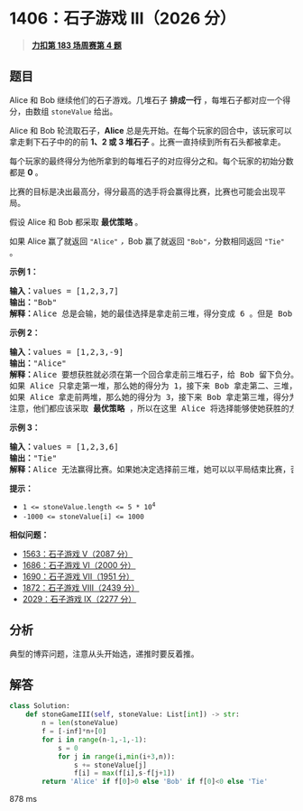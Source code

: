 # 1406：石子游戏 III（2026 分）


> <u>**[力扣第 183 场周赛第 4 题](https://leetcode.cn/problems/stone-game-iii/)**</u>

## 题目

<p>Alice 和 Bob 继续他们的石子游戏。几堆石子 <strong>排成一行</strong> ，每堆石子都对应一个得分，由数组 <code>stoneValue</code> 给出。</p>

<p>Alice 和 Bob 轮流取石子，<strong>Alice</strong> 总是先开始。在每个玩家的回合中，该玩家可以拿走剩下石子中的的前 <strong>1、2 或 3 堆石子</strong> 。比赛一直持续到所有石头都被拿走。</p>

<p>每个玩家的最终得分为他所拿到的每堆石子的对应得分之和。每个玩家的初始分数都是 <strong>0</strong> 。</p>

<p>比赛的目标是决出最高分，得分最高的选手将会赢得比赛，比赛也可能会出现平局。</p>

<p>假设 Alice 和 Bob 都采取 <strong>最优策略</strong> 。</p>

<p>如果 Alice 赢了就返回 <code>"Alice"</code> <em>，</em>Bob 赢了就返回<em> </em><code>"Bob"</code><em>，</em>分数相同返回 <code>"Tie"</code> 。</p>



<p><strong>示例 1：</strong></p>

<pre>
<strong>输入：</strong>values = [1,2,3,7]
<strong>输出：</strong>"Bob"
<strong>解释：</strong>Alice 总是会输，她的最佳选择是拿走前三堆，得分变成 6 。但是 Bob 的得分为 7，Bob 获胜。
</pre>

<p><strong>示例 2：</strong></p>

<pre>
<strong>输入：</strong>values = [1,2,3,-9]
<strong>输出：</strong>"Alice"
<strong>解释：</strong>Alice 要想获胜就必须在第一个回合拿走前三堆石子，给 Bob 留下负分。
如果 Alice 只拿走第一堆，那么她的得分为 1，接下来 Bob 拿走第二、三堆，得分为 5 。之后 Alice 只能拿到分数 -9 的石子堆，输掉比赛。
如果 Alice 拿走前两堆，那么她的得分为 3，接下来 Bob 拿走第三堆，得分为 3 。之后 Alice 只能拿到分数 -9 的石子堆，同样会输掉比赛。
注意，他们都应该采取 <strong>最优策略 </strong>，所以在这里 Alice 将选择能够使她获胜的方案。</pre>

<p><strong>示例 3：</strong></p>

<pre>
<strong>输入：</strong>values = [1,2,3,6]
<strong>输出：</strong>"Tie"
<strong>解释：</strong>Alice 无法赢得比赛。如果她决定选择前三堆，她可以以平局结束比赛，否则她就会输。
</pre>



<p><strong>提示：</strong></p>

<ul>
<li><code>1 &lt;= stoneValue.length &lt;= 5 * 10<sup>4</sup></code></li>
<li><code>-1000 &lt;= stoneValue[i] &lt;= 1000</code></li>
</ul>


**相似问题：**
- [1563：石子游戏 V（2087 分）](/leetcode/1563)
- [1686：石子游戏 VI（2000 分）](/leetcode/1686)
- [1690：石子游戏 VII（1951 分）](/leetcode/1690)
- [1872：石子游戏 VIII（2439 分）](/leetcode/1872)
- [2029：石子游戏 IX（2277 分）](/leetcode/2029)


## 分析

典型的博弈问题，注意从头开始选，递推时要反着推。

## 解答

```python
class Solution:
    def stoneGameIII(self, stoneValue: List[int]) -> str:
        n = len(stoneValue)
        f = [-inf]*n+[0]
        for i in range(n-1,-1,-1):
            s = 0
            for j in range(i,min(i+3,n)):
                s += stoneValue[j]
                f[i] = max(f[i],s-f[j+1])
        return 'Alice' if f[0]>0 else 'Bob' if f[0]<0 else 'Tie'
```

878 ms


